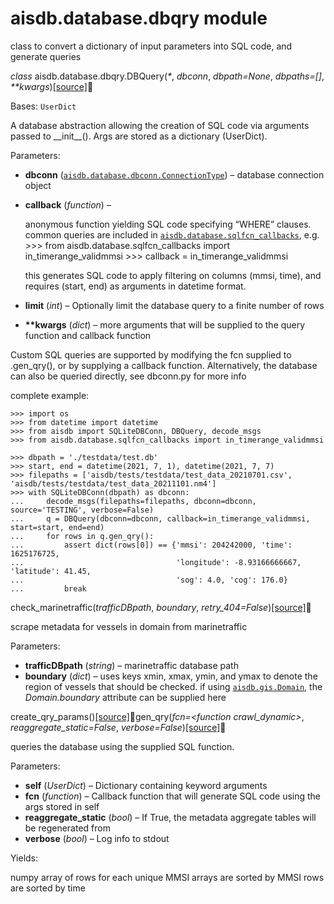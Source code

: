 # aisdb.database.dbqry module

class to convert a dictionary of input parameters into SQL code, and generate queries

_class_ aisdb.database.dbqry.DBQuery(_\*_, _dbconn_, _dbpath=None_, _dbpaths=\[]_, _\*\*kwargs_)[\[source\]](about:blank/\_modules/aisdb/database/dbqry.html#DBQuery)

Bases: `UserDict`

A database abstraction allowing the creation of SQL code via arguments passed to \_\_init\_\_(). Args are stored as a dictionary (UserDict).

Parameters:

* **dbconn** ([`aisdb.database.dbconn.ConnectionType`](about:blank/aisdb.database.dbconn.html#aisdb.database.dbconn.ConnectionType)) – database connection object
*   **callback** (_function_) –

    anonymous function yielding SQL code specifying “WHERE” clauses. common queries are included in [`aisdb.database.sqlfcn_callbacks`](about:blank/aisdb.database.sqlfcn\_callbacks.html#module-aisdb.database.sqlfcn\_callbacks), e.g. >>> from aisdb.database.sqlfcn\_callbacks import in\_timerange\_validmmsi >>> callback = in\_timerange\_validmmsi

    this generates SQL code to apply filtering on columns (mmsi, time), and requires (start, end) as arguments in datetime format.
* **limit** (_int_) – Optionally limit the database query to a finite number of rows
* **\*\*kwargs** (_dict_) – more arguments that will be supplied to the query function and callback function

Custom SQL queries are supported by modifying the fcn supplied to .gen\_qry(), or by supplying a callback function. Alternatively, the database can also be queried directly, see dbconn.py for more info

complete example:

```
>>> import os
>>> from datetime import datetime
>>> from aisdb import SQLiteDBConn, DBQuery, decode_msgs
>>> from aisdb.database.sqlfcn_callbacks import in_timerange_validmmsi
```

```
>>> dbpath = './testdata/test.db'
>>> start, end = datetime(2021, 7, 1), datetime(2021, 7, 7)
>>> filepaths = ['aisdb/tests/testdata/test_data_20210701.csv', 'aisdb/tests/testdata/test_data_20211101.nm4']
>>> with SQLiteDBConn(dbpath) as dbconn:
...     decode_msgs(filepaths=filepaths, dbconn=dbconn, source='TESTING', verbose=False)
...     q = DBQuery(dbconn=dbconn, callback=in_timerange_validmmsi, start=start, end=end)
...     for rows in q.gen_qry():
...         assert dict(rows[0]) == {'mmsi': 204242000, 'time': 1625176725,
...                                  'longitude': -8.93166666667, 'latitude': 41.45,
...                                  'sog': 4.0, 'cog': 176.0}
...         break
```

check\_marinetraffic(_trafficDBpath_, _boundary_, _retry\_404=False_)[\[source\]](about:blank/\_modules/aisdb/database/dbqry.html#DBQuery.check\_marinetraffic)

scrape metadata for vessels in domain from marinetraffic

Parameters:

* **trafficDBpath** (_string_) – marinetraffic database path
* **boundary** (_dict_) – uses keys xmin, xmax, ymin, and ymax to denote the region of vessels that should be checked. if using [`aisdb.gis.Domain`](about:blank/aisdb.gis.html#aisdb.gis.Domain), the _Domain.boundary_ attribute can be supplied here

create\_qry\_params()[\[source\]](about:blank/\_modules/aisdb/database/dbqry.html#DBQuery.create\_qry\_params)gen\_qry(_fcn=\<function crawl\_dynamic>_, _reaggregate\_static=False_, _verbose=False_)[\[source\]](about:blank/\_modules/aisdb/database/dbqry.html#DBQuery.gen\_qry)

queries the database using the supplied SQL function.

Parameters:

* **self** (_UserDict_) – Dictionary containing keyword arguments
* **fcn** (_function_) – Callback function that will generate SQL code using the args stored in self
* **reaggregate\_static** (_bool_) – If True, the metadata aggregate tables will be regenerated from
* **verbose** (_bool_) – Log info to stdout

Yields:

numpy array of rows for each unique MMSI arrays are sorted by MMSI rows are sorted by time
